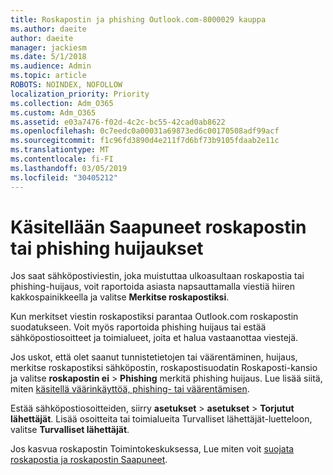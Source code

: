 ```yaml
---
title: Roskapostin ja phishing Outlook.com-8000029 kauppa
ms.author: daeite
author: daeite
manager: jackiesm
ms.date: 5/1/2018
ms.audience: Admin
ms.topic: article
ROBOTS: NOINDEX, NOFOLLOW
localization_priority: Priority
ms.collection: Adm_O365
ms.custom: Adm_O365
ms.assetid: e03a7476-f02d-4c2c-bc55-42cad0ab8622
ms.openlocfilehash: 0c7eedc0a00031a69873ed6c00170508adf99acf
ms.sourcegitcommit: f1c96fd3890d4e211f7d6bf73b9105fdaab2e11c
ms.translationtype: MT
ms.contentlocale: fi-FI
ms.lasthandoff: 03/05/2019
ms.locfileid: "30405212"
---
```

# <a name="deal-with-spam-or-phishing-scams-in-your-inbox"></a>Käsitellään Saapuneet roskapostin tai phishing huijaukset

Jos saat sähköpostiviestin, joka muistuttaa ulkoasultaan roskapostia tai phishing-huijaus, voit raportoida asiasta napsauttamalla viestiä hiiren kakkospainikkeella ja valitse **Merkitse roskapostiksi**. 
  
Kun merkitset viestin roskapostiksi parantaa Outlook.com roskapostin suodatukseen. Voit myös raportoida phishing huijaus tai estää sähköpostiosoitteet ja toimialueet, joita et halua vastaanottaa viestejä.
  
Jos uskot, että olet saanut tunnistetietojen tai väärentäminen, huijaus, merkitse roskapostiksi sähköpostin, roskapostisuodatin Roskaposti-kansio ja valitse **roskapostin ei** \> **Phishing** merkitä phishing huijaus. Lue lisää siitä, miten [käsitellä väärinkäyttöä, phishing- tai väärentämisen](https://go.microsoft.com/fwlink/p/?linkid=873139).
  
Estää sähköpostiosoitteiden, siirry **asetukset** \> **asetukset** \> **Torjutut lähettäjät**. Lisää osoitteita tai toimialueita Turvalliset lähettäjät-luetteloon, valitse **Turvalliset lähettäjät**. 
  
Jos kasvua roskapostin Toimintokeskuksessa, Lue miten voit [suojata roskapostia ja roskapostin Saapuneet](https://go.microsoft.com/fwlink/p/?linkid=873140).
  

